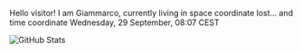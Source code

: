 Hello visitor! I am Giammarco, currently living in space coordinate lost... and time coordinate Wednesday, 29 September, 08:07 CEST

![GitHub Stats](https://github-readme-stats.vercel.app/api?username=grcasanova)
